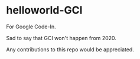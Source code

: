 # helloworld-GCI

For Google Code-In.

Sad to say that GCI won't happen from 2020.

Any contributions to this repo would be appreciated.
